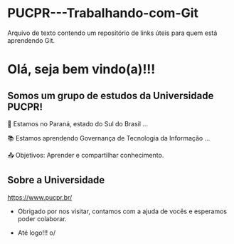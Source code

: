 # PUCPR---Trabalhando-com-Git
Arquivo de texto contendo um repositório de links úteis para quem está aprendendo Git.


# Olá, seja bem vindo(a)!!!


## Somos um grupo de estudos da Universidade PUCPR!


:house_with_garden: Estamos no Paraná, estado do Sul do Brasil ...

:books: Estamos aprendendo Governança de Tecnologia da Informação ...

:outbox_tray: Objetivos: Aprender e compartilhar conhecimento.

 

## Sobre a Universidade

https://www.pucpr.br/




- Obrigado por nos visitar, contamos com a ajuda de vocês e esperamos poder colaborar.

- Até logo!!! o/

